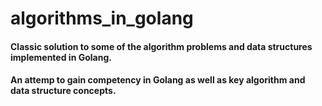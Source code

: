 # algorithms_in_golang

#### Classic solution to some of the algorithm problems and data structures implemented in Golang. </br>
#### An attemp to gain competency in Golang as well as key algorithm and data structure concepts. 
